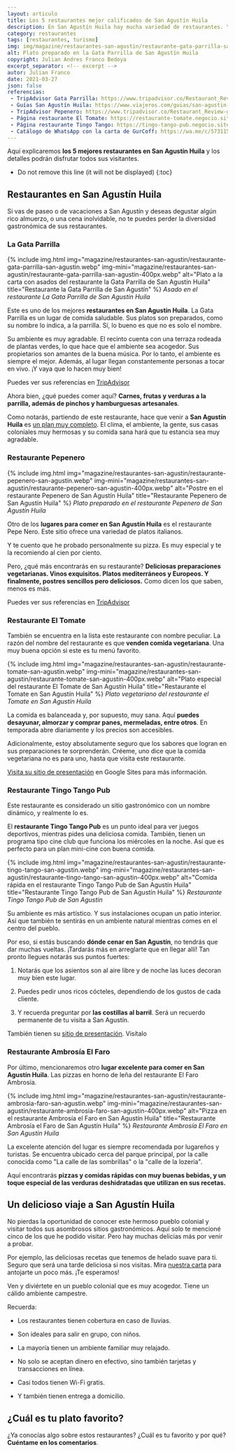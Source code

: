 ```yaml
---
layout: articulo
title: Los 5 restaurantes mejor calificados de San Agustín Huila
description: En San Agustín Huila hay mucha variedad de restaurantes. Y muy buenos. Te contaremos de 5 de ellos con muy buenas calificaciones.
category: restaurantes
tags: [restaurantes, turismo]
img: img/magazine/restaurantes-san-agustin/restaurante-gata-parrilla-san-agustin.webp
alt: Plato preparado en la Gata Parrilla de San Agustín Huila
copyright: Julian Andres Franco Bedoya
excerpt_separator: <!-- excerpt -->
autor: Julian Franco
date: 2021-03-27
json: false
referencias:
 - TripAdvisor Gata Parrilla: https://www.tripadvisor.co/Restaurant_Review-g445060-d16875100-Reviews-La_Gata_Parrilla-San_Agustin_Huila_Department.html
 - Guías San Agustín Huila: https://www.viajeros.com/guias/san-agustin-huila-magia-y-arqueologia-en-colombia
 - TripAdvisor Pepenero: https://www.tripadvisor.co/Restaurant_Review-g445060-d7377207-Reviews-Pepe_Nero-San_Agustin_Huila_Department.html
 - Página restaurante El Tomate: https://restaurante-tomate.negocio.site/
 - Página restaurante Tingo Tango: https://tingo-tango-pub.negocio.site/
 - Catálogo de WhatsApp con la carta de GurCoff: https://wa.me/c/573115245225
---
```

Aquí explicaremos **los 5 mejores restaurantes en San Agustín Huila** y los detalles podrán disfrutar todos sus visitantes.
<!-- excerpt -->

* Do not remove this line (it will not be displayed)
{:toc}

## Restaurantes en San Agustín Huila

Si vas de paseo o de vacaciones a San Agustín y deseas degustar algún rico almuerzo, o una cena inolvidable, no te puedes perder la diversidad gastronómica de sus restaurantes.

### La Gata Parrilla

{% include img.html img="magazine/restaurantes-san-agustin/restaurante-gata-parrilla-san-agustin.webp" img-mini="magazine/restaurantes-san-agustin/restaurante-gata-parrilla-san-agustin-400px.webp" alt="Plato a la carta con asados del restaurante la Gata  Parrilla de San Agustín Huila" title="Restaurante la Gata Parrilla de San Agustín" %}
*Asado en el restaurante La Gata Parrilla de San Agustín Huila*

Este es uno de los mejores **restaurantes en San Agustín Huila**. La Gata Parrilla es un lugar de comida saludable. Sus platos son preparados, como su nombre lo indica, a la parrilla. Sí, lo bueno es que no es solo el nombre.

Su ambiente es muy agradable. El recinto cuenta con una terraza rodeada de plantas verdes, lo que hace que el ambiente sea acogedor. Sus propietarios son amantes de la buena música. Por lo tanto, el ambiente es siempre el mejor. Además, al lugar llegan constantemente personas a tocar en vivo. ¡Y vaya que lo hacen muy bien!

Puedes ver sus referencias en [TripAdvisor](#fuentes "link de la página tripadvisor con el perfil del restaurante La Gata Parrilla de San Agustín Huila")

Ahora bien, ¿qué puedes comer aquí? **Carnes, frutas y verduras a la parrilla, además de pinchos y hamburguesas artesanales**.

Como notarás, partiendo de este restaurante, hace que venir a **San Agustín Huila** es [un plan muy completo](#fuentes). El clima, el ambiente, la gente, sus casas coloniales muy hermosas y su comida sana hará que tu estancia sea muy agradable.

### Restaurante Pepenero

{% include img.html img="magazine/restaurantes-san-agustin/restaurante-pepenero-san-agustin.webp" img-mini="magazine/restaurantes-san-agustin/restaurante-pepenero-san-agustin-400px.webp" alt="Postre en el restaurante Pepenero de San Agustín Huila" title="Restaurante Pepenero de San Agustín Huila" %}
*Plato preparado en el restaurante Pepenero de San Agustín Huila*

Otro de los **lugares para comer en San Agustín Huila** es el restaurante Pepe Nero. Este sitio ofrece una variedad de platos italianos.

Y te cuento que he probado personalmente su pizza. Es muy especial y te la recomiendo al cien por ciento.

Pero, ¿qué más encontrarás en su restaurante? **Deliciosas preparaciones vegetarianas. Vinos exquisitos. Platos mediterráneos y Europeos. Y finalmente, postres sencillos pero deliciosos.** Como dicen los que saben, menos es más.

Puedes ver sus referencias en [TripAdvisor](#fuentes "link de la página tripadvisor con el perfil del restaurante Pepenero de San Agustín Huila")

### Restaurante El Tomate

También se encuentra en la lista este restaurante con nombre peculiar. La razón del nombre del restaurante es que **venden comida vegetariana**. Una muy buena opción si este es tu menú favorito.

{% include img.html img="magazine/restaurantes-san-agustin/restaurante-tomate-san-agustin.webp" img-mini="magazine/restaurantes-san-agustin/restaurante-tomate-san-agustin-400px.webp" alt="Plato especial del restaurante El Tomate de San Agustín Huila" title="Restaurante el Tomate en San Agustín Huila" %}
*Plato vegetariano del restaurante el Tomate en San Agustín Huila*

La comida es balanceada y, por supuesto, muy sana. Aquí **puedes desayunar, almorzar y comprar panes, mermeladas, entre otros**. En temporada abre diariamente y los precios son accesibles.

Adicionalmente, estoy absolutamente seguro que los sabores que logran en sus preparaciones te sorprenderán. Créeme, uno dice que la comida vegetariana no es para uno, hasta que visita este restaurante.

[Visita su sitio de presentación](#fuentes "link de la página del restaurante El Tomate de San Agustín Huila") en Google Sites para más información.

### Restaurante Tingo Tango Pub

Este restaurante es considerado un sitio gastronómico con un nombre dinámico, y realmente lo es.

El **restaurante Tingo Tango Pub** es un punto ideal para ver juegos deportivos, mientras pides una deliciosa comida. También, tienen un programa tipo cine club que funciona los miércoles en la noche. Así que es perfecto para un plan mini-cine con buena comida.

{% include img.html img="magazine/restaurantes-san-agustin/restaurante-tingo-tango-san-agustin.webp" img-mini="magazine/restaurantes-san-agustin/restaurante-tingo-tango-san-agustin-400px.webp" alt="Comida rápida en el restaurante Tingo Tango Pub de San Agustín Huila" title="Restaurante Tingo Tango Pub de San Agustín Huila" %}
*Restaurante Tingo Tango Pub de San Agustín*

Su ambiente es más artístico. Y sus instalaciones ocupan un patio interior. Así que también te sentirás en un ambiente natural mientras comes en el centro del pueblo.

Por eso, si estás buscando **dónde cenar en San Agustín**, no tendrás que dar muchas vueltas. ¡Tardarás más en arreglarte que en llegar allí!
Tan pronto llegues notarás sus puntos fuertes:

1. Notarás que los asientos son al aire libre y de noche las luces decoran muy bien este lugar.

2. Puedes pedir unos ricos cócteles, dependiendo de los gustos de cada cliente.

3. Y recuerda preguntar por **las costillas al barril**. Será un recuerdo permanente de tu visita a San Agustín.

También tienen su [sitio de presentación](#fuentes "link de la página del restaurante Tingo Tango"). Visítalo

### Restaurante Ambrosía El Faro

Por último, mencionaremos otro **lugar excelente para comer en San Agustín Huila**. Las pizzas en horno de leña del restaurante El Faro Ambrosía.

{% include img.html img="magazine/restaurantes-san-agustin/restaurante-ambrosia-faro-san-agustin.webp" img-mini="magazine/restaurantes-san-agustin/restaurante-ambrosia-faro-san-agustin-400px.webp" alt="Pizza en el restaurante Ambrosía el Faro en San Agustín Huila" title="Restaurante Ambrosía el Faro de San Agustín Huila" %}
*Restaurante Ambrosía El Faro en San Agustín Huila*

La excelente atención del lugar es siempre recomendada por lugareños y turistas. Se encuentra ubicado cerca del parque principal, por la calle conocida como "La calle de las sombrillas" o la "calle de la lozería".

Aquí encontrarás **pizzas y comidas rápidas con muy buenas bebidas, y un toque especial de las verduras deshidratadas que utilizan en sus recetas.**

## Un delicioso viaje a San Agustín Huila

No pierdas la oportunidad de conocer este hermoso pueblo colonial y visitar todos sus asombrosos sitios gastronómicos. Aquí solo te mencioné cinco de los que he podido visitar. Pero hay muchas delicias más por venir a probar.

Por ejemplo, las deliciosas recetas que tenemos de helado suave para ti. Seguro que será una tarde deliciosa si nos visitas. Mira [nuestra carta](#fuentes "link al catálogo de WhatsApp con el menú de la heladería GurCoff") para antojarte un poco más. ¡Te esperamos!

Ven y diviértete en un pueblo colonial que es muy acogedor. Tiene un cálido ambiente campestre.

Recuerda:

* Los restaurantes tienen cobertura en caso de lluvias.

* Son ideales para salir en grupo, con niños.

* La mayoría tienen un ambiente familiar muy relajado.

* No solo se aceptan dinero en efectivo, sino también tarjetas y transacciones en línea.

* Casi todos tienen Wi-Fi gratis.

* Y también tienen entrega a domicilio.

## ¿Cuál es tu plato favorito?

¿Ya conocías algo sobre estos restaurantes? ¿Cuál es tu favorito y por qué? **Cuéntame en los comentarios**.
